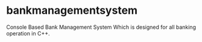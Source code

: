 # bankmanagementsystem
Console Based Bank Management System Which is designed for all banking operation in C++.
